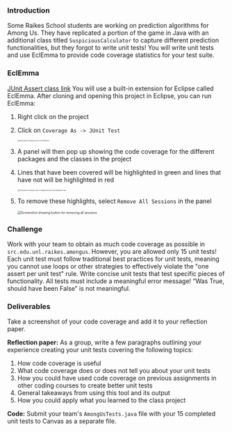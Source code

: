 ### Introduction

Some Raikes School students are working on prediction algorithms for Among Us. They have replicated a portion of the game in Java with an additional class titled `SuspiciousCalculator` to capture different prediction functionalities, but they forgot to write unit tests! You will write unit tests and use EclEmma to provide code coverage statistics for your test suite.

### EclEmma

[JUnit Assert class link](https://junit.org/junit4/javadoc/4.13/org/junit/Assert.html) You will use a built-in extension for Eclipse called EclEmma. After cloning and opening this project in Eclipse, you can run EclEmma:

1. Right click on the project

2. Click on `Coverage As -> JUnit Test`

   <img src="../images/Step2.png" alt="Screenshot showing how to run EclEmma" style="zoom:25%;" />

3. A panel will then pop up showing the code coverage for the different packages and the classes in the project

4. Lines that have been covered will be highlighted in green and lines that have not will be highlighted in red

   <img src="../images/Step4.png" alt="Screenshot showing code coverage percents and red/green lines" style="zoom:25%;" />

5. To remove these highlights, select `Remove All Sessions` in the panel

   <img src="../images/Step5.png" alt="Screenshot showing button for removing all sessions" style="zoom:50%;" />

### Challenge

Work with your team to obtain as much code coverage as possible in `src.edu.unl.raikes.amongus`. However, you are allowed only 15 unit tests! Each unit test must follow traditional best practices for unit tests, meaning you cannot use loops or other strategies to effectively violate the "one assert per unit test" rule. Write concise unit tests that test specific pieces of functionality. All tests must include a meaningful error message! “Was True, should have been False” is not meaningful.

### Deliverables

Take a screenshot of your code coverage and add it to your reflection paper.

**Reflection paper:** As a group, write a few paragraphs outlining your experience creating your unit tests covering the following topics:

1. How code coverage is useful
2. What code coverage does or does not tell you about your unit tests
3. How you could have used code coverage on previous assignments in other coding courses to create better unit tests
4. General takeaways from using this tool and its output
5. How you could apply what you learned to the class project

**Code:** Submit your team's `AmongUsTests.java` file with your 15 completed unit tests to Canvas as a separate file.
